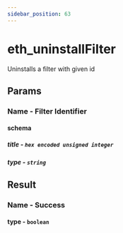 ```yaml
---
sidebar_position: 63
---
```


# eth_uninstallFilter

Uninstalls a filter with given id

## Params
### Name - Filter Identifier

#### schema 

##### title - `hex encoded unsigned integer`
##### type - `string`

## Result

### Name - Success

#### type - `boolean`
